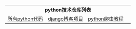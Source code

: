 <table>
  <tr>
    <td colspan="4" align="center"><strong>python技术仓库列表</strong></td>
  </tr>
  <tr>
    <td><a href="https://github.com/ZGG2016/pythoncode">所有python代码</a></td>
    <td><a href="https://github.com/ZGG2016/HelloDjango-blog-tutorial">django博客项目</a></td>
    <td><a href="https://github.com/ZGG2016/python-crawler-tutorial-itcast">python爬虫教程</a></td>
    <td><a href="javascript:void(0)"></a></td>
  </tr>
</table>
